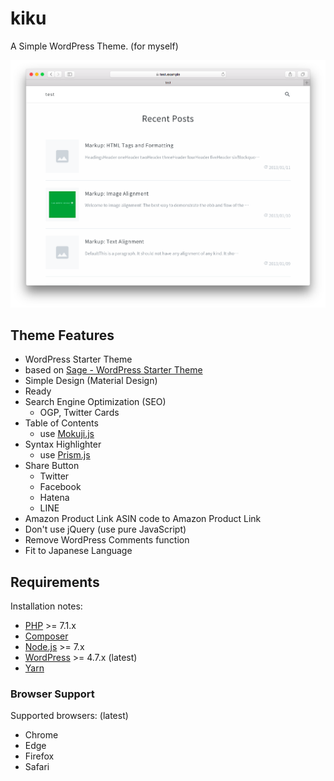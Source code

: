 kiku
==
A Simple WordPress Theme. (for myself)

![Theme kiku screenshot](screenshot.png)

## Theme Features
* WordPress Starter Theme
 * based on [Sage - WordPress Starter Theme](https://roots.io/sage/)
* Simple Design (Material Design)
* Ready
 * Search Engine Optimization (SEO)
    * OGP, Twitter Cards
 * Table of Contents
    * use [Mokuji.js](https://github.com/hiro0218/mokuji.js)
 * Syntax Highlighter
    * use [Prism.js](http://prismjs.com/)
 * Share Button
    * Twitter
    * Facebook
    * Hatena
    * LINE
 * Amazon Product Link
    ASIN code to Amazon Product Link
* Don't use jQuery (use pure JavaScript)
* Remove WordPress Comments function
* Fit to Japanese Language

## Requirements
Installation notes:
* [PHP](http://php.net/manual/en/install.php) >= 7.1.x
* [Composer](https://getcomposer.org/download/)
* [Node.js](http://nodejs.org/) >= 7.x
* [WordPress](https://wordpress.org/) >= 4.7.x (latest)
* [Yarn](https://yarnpkg.com/en/docs/install)

### Browser Support
Supported browsers: (latest)
* Chrome
* Edge
* Firefox
* Safari
